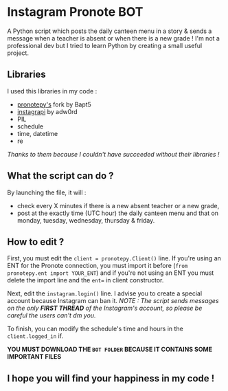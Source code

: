 # Instagram Pronote BOT

A Python script which posts the daily canteen menu in a story &amp; sends a message when a teacher is absent or when there is a new grade !
I'm not a professional dev but I tried to learn Python by creating a small useful project.

## Libraries
I used this libraries in my code :
- [pronotepy's](https://github.com/Bapt5/pronotepy) fork by Bapt5
- [instagrapi](https://github.com/adw0rd/instagrapi) by adw0rd
- PIL
- schedule
- time, datetime
- re

*Thanks to them because I couldn't have succeeded without their libraries !*

## What the script can do ?
By launching the file, it will :
- check every X minutes if there is a new absent teacher or a new grade,
- post at the exactly time (UTC hour) the daily canteen menu and that on monday, tuesday, wednesday, thursday & friday.

## How to edit ?
First, you must edit the `client = pronotepy.Client()` line. If you're using an ENT for the Pronote connection, you must import it before (`from pronotepy.ent import YOUR_ENT`) and if you're not using an ENT you must delete the import line and the `ent=` in client constructor.

Next, edit the `instagram.login()` line. I advise you to create a special account because Instagram can ban it. *NOTE : The script sends messages on the only **FIRST THREAD** of the Instagram's account, so please be careful the users can't dm you.*

To finish, you can modify the schedule's time and hours in the `client.logged_in` if.

**YOU MUST DOWNLOAD THE `BOT FOLDER` BECAUSE IT CONTAINS SOME IMPORTANT FILES**

## I hope you will find your happiness in my code !
